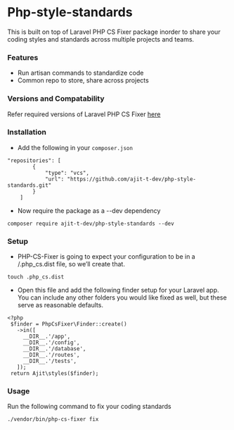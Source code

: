 # Php-style-standards
This is built on top of Laravel PHP CS Fixer package inorder to share your coding styles and standards across multiple projects and teams.

### Features
* Run artisan commands to standardize code
* Common repo to store, share across projects

### Versions and Compatability 
Refer required versions of Laravel PHP CS Fixer [here](https://github.com/stechstudio/Laravel-PHP-CS-Fixer)

### Installation
* Add the following in your `composer.json`
```
"repositories": [
        {
            "type": "vcs",
            "url": "https://github.com/ajit-t-dev/php-style-standards.git"
        }
    ]
```    
* Now require the package as a --dev dependency

```
composer require ajit-t-dev/php-style-standards --dev
```

### Setup

* PHP-CS-Fixer is going to expect your configuration to be in a /.php_cs.dist file, so we’ll create that.

```
touch .php_cs.dist
```

* Open this file and add the following finder setup for your Laravel app. You can include any other folders you would like fixed as well, but these serve as reasonable defaults.
```
<?php
 $finder = PhpCsFixer\Finder::create()
   ->in([
     __DIR__.'/app',
     __DIR__.'/config',
     __DIR__.'/database',
     __DIR__.'/routes',
     __DIR__.'/tests',
   ]);
 return Ajit\styles($finder);
```

### Usage

Run the following command to fix your coding standards
```
./vendor/bin/php-cs-fixer fix
```
